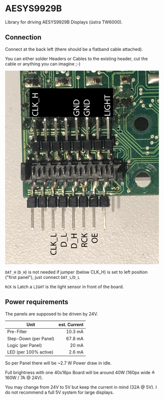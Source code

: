 # AESYS9929B
Library for driving AESYS9929B Displays (üstra TW6000).

## Connection

Connect at the back left (there should be a flatband cable attached).

You can either solder Headers or Cables to the existing header, cut the cable or anything you can imagine ;-)

![Connecion Diagram](https://raw.githubusercontent.com/ArduinoHannover/AESYS9929B/master/connection.png)

`DAT_H` (`D_H`) is not needed if jumper (below CLK_H) is set to left position ("first panel"), just connect `DAT_L`/`D_L`

`RCK` is Latch
a
`LIGHT` is the light sensor in front of the board.

## Power requirements

The panels are supposed to be driven by 24V.

| Unit | est. Current |
| --- | ---: |
| Pre-Filter | 10.3 mA |
| Step-Down (per Panel) | 67.8 mA |
| Logic (per Panel) | 20 mA |
| LED (per 100% active) | 2.6 mA |

So per Panel there will be ~2.7 W Power draw in idle.

Full brightness with one 40x16px Board will be around 40W (160px wide ≙ 160W / 7A @ 24V).

You may change from 24V to 5V but keep the current in mind (32A @ 5V).
I do not recommend a full 5V system for large displays.
